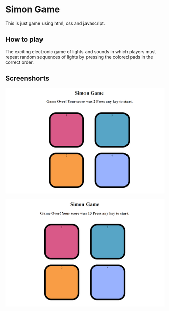 # Simon Game

This is just game using html, css and javascript.

## How to play

The exciting electronic game of lights and sounds in which players must repeat random sequences of lights by pressing the colored pads in the correct order.

## Screenshorts

![simon game](./screenshort/img1.png)

![simon game](./screenshort/img2.png)
